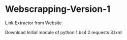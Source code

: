 # Webscrapping-Version-1
Link Extractor from Website

Download Initial module of python
1.bs4
2.requests
3.lxml
